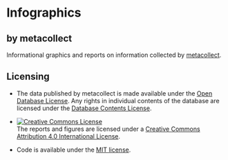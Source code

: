 # Infographics
## by metacollect

Informational graphics and reports on information collected by
[metacollect](http://metacollect.org).

## Licensing

* The data published by metacollect is made available under the [Open Database License](http://opendatacommons.org/licenses/odbl/1.0/). Any rights in individual contents of the database are licensed under the [Database Contents License](http://opendatacommons.org/licenses/dbcl/1.0/).

* <a rel="license" href="http://creativecommons.org/licenses/by/4.0/"><img alt="Creative Commons License" style="border-width:0" src="https://i.creativecommons.org/l/by/4.0/88x31.png" /></a><br />The reports and figures are licensed under a <a rel="license" href="http://creativecommons.org/licenses/by/4.0/">Creative Commons Attribution 4.0 International License</a>.

* Code is available under the [MIT license](LICENSE).
